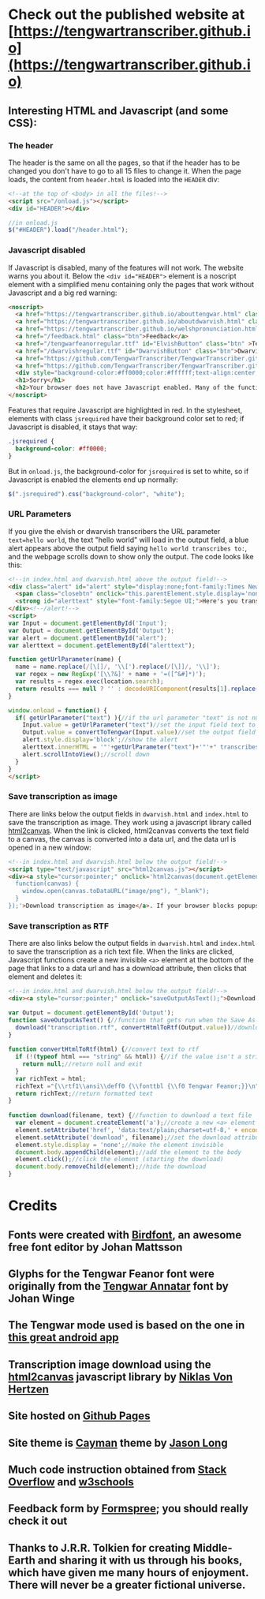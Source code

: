 # Check out the published website at [https://tengwartranscriber.github.io](https://tengwartranscriber.github.io)
## Interesting HTML and Javascript (and some CSS):
### The header
The header is the same on all the pages, so that if the header has to be changed you don't have to go to all 15 files to change it. When the page loads, the content from `header.html` is loaded into the `HEADER` div:
```html
<!--at the top of <body> in all the files!-->
<script src="/onload.js"></script>
<div id="HEADER"></div>
```
```js
//in onload.js
$("#HEADER").load("/header.html");
```
### Javascript disabled
If Javascript is disabled, many of the features will not work. The website warns you about it. Below the `<div id="HEADER">` element is a noscript element with a simplified menu containing only the pages that work without Javascript and a big red warning:
```html
<noscript>
  <a href="https://tengwartranscriber.github.io/abouttengwar.html" class="btn">About Tengwar</a>
  <a href="https://tengwartranscriber.github.io/aboutdwarvish.html" class="btn">About Dwarvish Runes</a>
  <a href="https://tengwartranscriber.github.io/welshpronunciation.html" class="btn">Welsh Pronunciation</a>
  <a href="/feedback.html" class="btn">Feedback</a>
  <a href="/tengwarfeanorregular.ttf" id="ElvishButton" class="btn" >Tengwar Font Download</a>
  <a href="/dwarvishregular.ttf" id="DwarvishButton" class="btn">Dwarvish Font Download</a>
  <a href="https://github.com/TengwarTranscriber/TengwarTranscriber.github.io/" class="btn">View Source</a>
  <a href="https://github.com/TengwarTranscriber/TengwarTranscriber.github.io/zipball/master" class="btn">Download Source</a></div>
  <div style="background-color:#ff0000;color:#ffffff;text-align:center;">
  <h1>Sorry</h1>
  <h2>Your browser does not have Javascript enabled. Many of the functions on this website (highlighted in red) require Javascript to function. Please enable Javascript for full functionality</h2>
</noscript>
```
Features that require Javascript are highlighted in red. In the stylesheet, elements with class `jsrequired` have their background color set to red; if Javascript is disabled, it stays that way:
```css
.jsrequired { 
  background-color: #ff0000;
}
```
But in `onload.js`, the background-color for `jsrequired` is set to white, so if Javascript is enabled the elements end up normally:
```js
$(".jsrequired").css("background-color", "white");
```
### URL Parameters
If you give the elvish or dwarvish transcribers the URL parameter `text=hello world`, the text "hello world" will load in the output field, a blue alert appears above the output field saying `hello world transcribes to:`, and the webpage scrolls down to show only the output. The code looks like this:
```html
<!--in index.html and dwarvish.html above the output field!-->
<div class="alert" id="alert" style="display:none;font-family:Times New Roman;">
  <span class="closebtn" onclick="this.parentElement.style.display='none';">&times;</span> 
  <strong id="alerttext" style="font-family:Segoe UI;">Here's you transription:</strong>
</div><!--/alert!-->
<script>
var Input = document.getElementById('Input');
var Output = document.getElementById('Output');
var alert = document.getElementById("alert");
var alerttext = document.getElementById("alerttext");

function getUrlParameter(name) {
  name = name.replace(/[\[]/, '\\[').replace(/[\]]/, '\\]');
  var regex = new RegExp('[\\?&]' + name + '=([^&#]*)');
  var results = regex.exec(location.search);
  return results === null ? '' : decodeURIComponent(results[1].replace(/\+/g, ' '));
}

window.onload = function() {
  if( getUrlParameter("text") ){//if the url parameter "text" is not null
    Input.value = getUrlParameter("text")//set the input field text to the value of the url parameter
    Output.value = convertToTengwar(Input.value)//set the output field text to the tengwar equivalent
    alert.style.display='block';//show the alert
    alerttext.innerHTML = '"'+getUrlParameter("text")+'"'+" transcribes to:"//set the alert text
    alert.scrollIntoView();//scroll down
  }
}
</script>
```
### Save transcription as image
There are links below the output fields in `dwarvish.html` and `index.html` to save the transcription as image. They work using a javascript library called [html2canvas](https://html2canvas.hertzen.com/). When the link is clicked, html2canvas converts the text field to a canvas, the canvas is converted into a data url, and the data url is opened in a new window:
```html
<!--in index.html and dwarvish.html below the output field!-->
<script type="text/javascript" src="html2canvas.js"></script>
<div><a style="cursor:pointer;" onclick='html2canvas(document.getElementById("Output"), {onrendered: 
  function(canvas) {
    window.open(canvas.toDataURL("image/png"), "_blank");
  }
});'>Download transcription as image</a>. If your browser blocks popups this might not work.</div>
```
### Save transcription as RTF
There are also links below the output fields in `dwarvish.html` and `index.html` to save the transcription as a rich text file. When the links are clicked, Javascript functions create a new invisible `<a>` element at the bottom of the page that links to a data url and has a download attribute, then clicks that element and deletes it:
```html
<!--in index.html and dwarvish.html below the output field!-->
<div><a style="cursor:pointer;" onclick="saveOutputAsText();">Download transcription as rich text</a>. You must install the font file from <a href="/more.html?font=elvish" target="_blank">here</a> for the file to display correctly</div>
```
```js
var Output = document.getElementById('Output');
function saveOutputAsText() {//function that gets run when the Save As Rich Text link is clicked
  download("transcription.rtf", convertHtmlToRtf(Output.value))//download the contents of the output field as transcription.rtf
}
      
function convertHtmlToRtf(html) {//convert text to rtf
  if (!(typeof html === "string" && html)) {//if the value isn't a string or is empty
    return null;//return null and exit
  }
  var richText = html;
  richText ="{\\rtf1\\ansi\\deff0 {\\fonttbl {\\f0 Tengwar Feanor;}}\n" + richText +"\n}";//format the text, setting the font to Tengwar Feanor
  return richText;//return formatted text
}
      
function download(filename, text) {//function to download a text file
  var element = document.createElement('a');//create a new <a> element
  element.setAttribute('href', 'data:text/plain;charset=utf-8,' + encodeURIComponent(text));//set the element link to a dataurl containing the text
  element.setAttribute('download', filename);//set the download attribute
  element.style.display = 'none';//make the element invisible
  document.body.appendChild(element);//add the element to the body
  element.click();//click the element (starting the download)
  document.body.removeChild(element);//hide the download
}
```
# Credits
## Fonts were created with [Birdfont](https://birdfont.org/), an awesome free font editor by Johan Mattsson
## Glyphs for the Tengwar Feanor font were originally from the [Tengwar Annatar](http://www.dafont.com/tengwar-annatar.font) font by Johan Winge
## The Tengwar mode used is based on the one in [this great android app](https://play.google.com/store/apps/details?id=com.mithlond.tengwar.android)
## Transcription image download using the [html2canvas](https://html2canvas.hertzen.com/) javascript library by [Niklas Von Hertzen](http://hertzen.com/)
## Site hosted on [Github Pages](https://pages.github.com/)
## Site theme is [Cayman](https://github.com/jasonlong/cayman-theme) theme by [Jason Long](https://twitter.com/jasonlong)
## Much code instruction obtained from [Stack Overflow](http://stackoverflow.com/) and [w3schools](https://www.w3schools.com/)
## Feedback form by [Formspree](https://formspree.io/); you should really check it out
## Thanks to J.R.R. Tolkien for creating Middle-Earth and sharing it with us through his books, which have given me many hours of enjoyment. There will never be a greater fictional universe.
